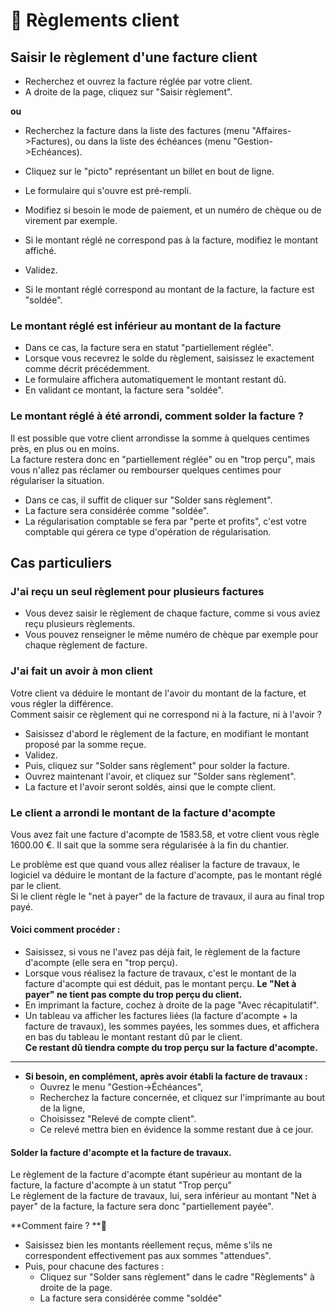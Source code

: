 # 📎 Règlements client

## Saisir le règlement d'une facture client

* Recherchez et ouvrez la facture réglée par votre client.
* A droite de la page, cliquez sur "Saisir règlement".

**ou**

* Recherchez la facture dans la liste des factures (menu "Affaires->Factures), ou dans la liste des échéances (menu "Gestion->Echéances).
* Cliquez sur le "picto" représentant un billet en bout de ligne.



* Le formulaire qui s'ouvre est pré-rempli.
* Modifiez si besoin le mode de paiement, et un numéro de chèque ou de virement par exemple.
* Si le montant réglé ne correspond pas à la facture, modifiez le montant affiché.
* Validez.
* Si le montant réglé correspond au montant de la facture, la facture est "soldée".

### Le montant réglé est inférieur au montant de la facture

* Dans ce cas, la facture sera en statut "partiellement réglée".
* Lorsque vous recevrez le solde du règlement, saisissez le exactement comme décrit précédemment.
* Le formulaire affichera automatiquement le montant restant dû.
* En validant ce montant, la facture sera "soldée".

### Le montant réglé à été arrondi, comment solder la facture ?

Il est possible que votre client arrondisse la somme à quelques centimes près, en plus ou en moins. \
La facture restera donc en "partiellement réglée" ou en "trop perçu", mais vous n'allez pas réclamer ou rembourser quelques centimes pour régulariser la situation.

* Dans ce cas, il suffit de cliquer sur "Solder sans règlement".
* La facture sera considérée comme "soldée".
* La régularisation comptable se fera par "perte et profits", c'est votre comptable qui gérera ce type d'opération de régularisation.

## Cas particuliers

### J'ai reçu un seul règlement pour plusieurs factures

* Vous devez saisir le règlement de chaque facture, comme si vous aviez reçu plusieurs règlements.
* Vous pouvez renseigner le même numéro de chèque par exemple pour chaque règlement de facture.

### J'ai fait un avoir à mon client

Votre client va déduire le montant de l'avoir du montant de la facture, et vous régler la différence.\
Comment saisir ce règlement qui ne correspond ni à la facture, ni à l'avoir ?

* Saisissez d'abord le règlement de la facture, en modifiant le montant proposé par la somme reçue.
* Validez.
* Puis, cliquez sur "Solder sans règlement" pour solder la facture.
* Ouvrez maintenant l'avoir, et cliquez sur "Solder sans règlement".
* La facture et l'avoir seront soldés, ainsi que le compte client.

### Le client a arrondi le montant de la facture d'acompte

Vous avez fait une facture d'acompte de 1583.58, et votre client vous règle 1600.00 €. Il sait que la somme sera régularisée à la fin du chantier.

Le problème est que quand vous allez réaliser la facture de travaux, le logiciel va déduire le montant de la facture d'acompte, pas le montant réglé par le client.\
Si le client règle le "net à payer" de la facture de travaux, il aura au final trop payé.

#### Voici comment procéder :

* Saisissez, si vous ne l'avez pas déjà fait, le règlement de la facture d'acompte (elle sera en "trop perçu).
* Lorsque vous réalisez la facture de travaux, c'est le montant de la facture d'acompte qui est déduit, pas le montant perçu. **Le "Net à payer" ne tient pas compte du trop perçu du client.**
* En imprimant la facture, cochez à droite de la page "Avec récapitulatif".
* Un tableau va afficher les factures liées (la facture d'acompte + la facture de travaux), les sommes payées, les sommes dues, et affichera en bas du tableau le montant restant dû par le client. \
  **Ce restant dû tiendra compte du trop perçu sur la facture d'acompte.**

****

* **Si besoin, en complément, après avoir établi la facture de travaux :**
  * Ouvrez le menu "Gestion->Échéances",
  * Recherchez la facture concernée, et cliquez sur l'imprimante au bout de la ligne,
  * Choisissez "Relevé de compte client".
  * Ce relevé mettra bien en évidence la somme restant due à ce jour.

#### Solder la facture d'acompte et la facture de travaux.

Le règlement de la facture d'acompte étant supérieur au montant de la facture, la facture d'acompte à un statut "Trop perçu"\
Le règlement de la facture de travaux, lui, sera inférieur au montant "Net à payer" de la facture, la facture sera donc "partiellement payée".

**Comment faire ? **:thinking: 

* Saisissez bien les montants réellement reçus, même s'ils ne correspondent effectivement pas aux sommes "attendues".
* Puis, pour chacune des factures :
  * Cliquez sur "Solder sans règlement" dans le cadre "Règlements" à droite de la page.
  * La facture sera considérée comme "soldée"
